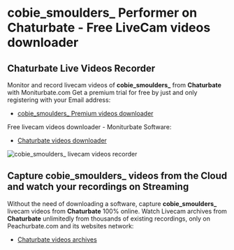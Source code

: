 # cobie_smoulders_ Performer on Chaturbate - Free LiveCam videos downloader

## Chaturbate Live Videos Recorder

Monitor and record livecam videos of **cobie_smoulders_** from **Chaturbate** with Moniturbate.com
Get a premium trial for free by just and only registering with your Email address:
* [cobie_smoulders_ Premium videos downloader](https://moniturbate.com/request-demo-licence-key.html)

Free livecam videos downloader - Moniturbate Software:
* [Chaturbate videos downloader](https://moniturbate.com/moniturbate-download-software.html)

![cobie_smoulders_ livecam videos recorder](https://peachurnet.com/templates/moniturbate-software.png)


## Capture cobie_smoulders_ videos from the Cloud and watch your recordings on Streaming

Without the need of downloading a software, capture **cobie_smoulders_** livecam videos from **Chaturbate** 100% online.
Watch Livecam archives from **Chaturbate** unlimitedly from thousands of existing recordings, only on Peachurbate.com and its websites network:
* [Chaturbate videos archives](https://peachurnet.com/)